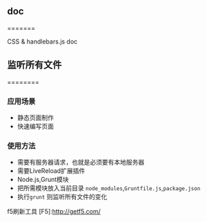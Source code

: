 ## doc
=======

CSS & handlebars.js doc

## 监听所有文件
========
### 应用场景
 * 静态页面制作
 * 快速编写页面
### 使用方法
 * 需要有服务器请求，也就是必须要有本地服务器
 * 需要LiveReload扩展插件
 * Node.js,Grunt模块
 * 把所需模块放入当前目录 ```node_modules```,```Gruntfile.js```,```package.json```  
 * 执行``` grunt ``` 则监听所有文件的变化



 f5刷新工具
  [F5]:http://getf5.com/

